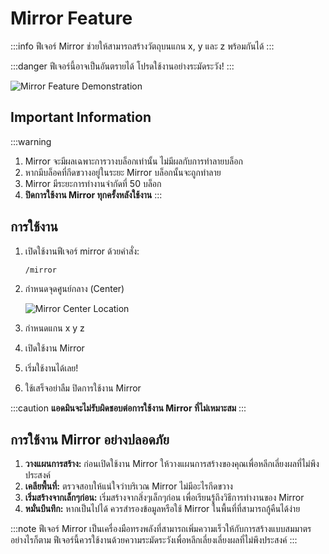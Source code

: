 ﻿# Mirror Feature

:::info
ฟีเจอร์ Mirror ช่วยให้สามารถสร้างวัตถุบนแกน x, y และ z พร้อมกันได้
:::

:::danger
ฟีเจอร์นี้อาจเป็นอันตรายได้ โปรดใช้งานอย่างระมัดระวัง!
:::

![Mirror Feature Demonstration](\img\doc\features\mirror\mirror.gif)

## Important Information

:::warning
1. Mirror จะมีผลเฉพาะการวางบล็อกเท่านั้น ไม่มีผลกับการทำลายบล็อก
2. หากมีบล็อคที่กีดขวางอยู่ในระยะ Mirror บล็อกนั้นจะถูกทำลาย
3. Mirror มีระยะการทำงานจำกัดที่ 50 บล็อก
4. **ปิดการใช้งาน Mirror ทุกครั้งหลังใช้งาน**
   :::

## การใช้งาน

1. เปิดใช้งานฟีเจอร์ mirror ด้วยคำสั่ง:
   ```
   /mirror
   ```

2. กำหนดจุดศูนย์กลาง (Center)

   ![Mirror Center Location](/img/doc/features/mirror/mirrorCenterSet.png)

3. กำหนดแกน x y z

4. เปิดใช้งาน Mirror

5. เริ่มใช้งานได้เลย!

6. ใช้เสร็จอย่าลืม ปิดการใช้งาน Mirror

:::caution
**แอดมินจะไม่รับผิดชอบต่อการใช้งาน Mirror ที่ไม่เหมาะสม**
:::

## การใช้งาน Mirror อย่างปลอดภัย

1. **วางแผนการสร้าง:** ก่อนเปิดใช้งาน Mirror ให้วางแผนการสร้างของคุณเพื่อหลีกเลี่ยงผลที่ไม่พึงประสงค์
2. **เคลียพื้นที่:** ตรวจสอบให้แน่ใจว่าบริเวณ Mirror ไม่มีอะไรกีดขวาง
3. **เริ่มสร้างจากเล็กๆก่อน:** เริ่มสร้างจากสิ่งๆเล็กๆก่อน เพื่อเรียนรู้ถึงวิธีการทำงานของ Mirror
4. **หมั่นบึนทึก:** หากเป็นไปได้ ควรสำรองข้อมูลหรือใช้ Mirror ในพื้นที่ที่สามารถกู้คืนได้ง่าย

:::note
ฟีเจอร์ Mirror เป็นเครื่องมือทรงพลังที่สามารถเพิ่มความเร็วให้กับการสร้างแบบสมมาตร อย่างไรก็ตาม ฟีเจอร์นี้ควรใช้งานด้วยความระมัดระวังเพื่อหลีกเลี่ยงเลี่ยงผลที่ไม่พึงประสงค์
:::
